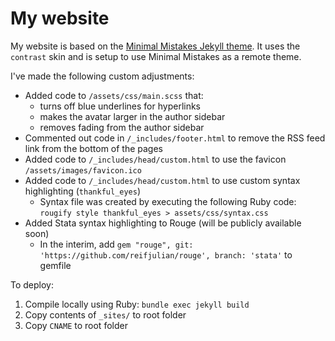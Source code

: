 # My website

My website is based on the [Minimal Mistakes Jekyll theme](https://github.com/mmistakes/minimal-mistakes). It uses the `contrast` skin and is setup to use Minimal Mistakes as a remote theme.

I've made the following custom adjustments:
  - Added code to `/assets/css/main.scss` that:
    - turns off blue underlines for hyperlinks
	- makes the avatar larger in the author sidebar
	- removes fading from the author sidebar
  - Commented out code in `/_includes/footer.html` to remove the RSS feed link from the bottom of the pages
  - Added code to `/_includes/head/custom.html` to use the favicon `/assets/images/favicon.ico`
  - Added code to `/_includes/head/custom.html` to use custom syntax highlighting (`thankful_eyes`)
    - Syntax file was created by executing the following Ruby code: `rougify style thankful_eyes > assets/css/syntax.css`
  - Added Stata syntax highlighting to Rouge (will be publicly available soon)
    - In the interim, add `gem "rouge", git: 'https://github.com/reifjulian/rouge', branch: 'stata'` to gemfile

To deploy:
  1. Compile locally using Ruby: `bundle exec jekyll build`
  1. Copy contents of `_sites/` to root folder
  1. Copy `CNAME` to root folder

